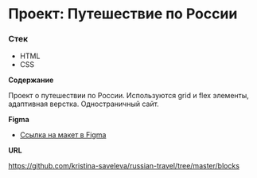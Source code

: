 # Проект: Путешествие по России

### Стек
* HTML
* CSS

**Содержание**

Проект о путешествии по России. Используются grid и flex элементы, адаптивная верстка. Одностраничный сайт.

**Figma**

* [Ссылка на макет в Figma](https://www.figma.com/file/5S2WSbEFL6awjVWJ0NWL8Q/Sprint-3_-Russia-_-desktop-mobile?node-id=28503%3A0)

**URL**

https://github.com/kristina-saveleva/russian-travel/tree/master/blocks

